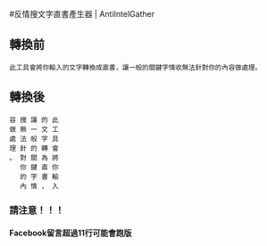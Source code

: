 #反情搜文字直書產生器 | AntiIntelGather 

## 轉換前

```
此工具會將你輸入的文字轉換成直書，讓一般的關鍵字情收無法針對你的內容做處理。
```


## 轉換後


```
容 搜 讓 的 此
做 無 一 文 工
處 法 般 字 具
理 針 的 轉 會
。 對 關 為 將
　 你 鍵 直 你
　 的 字 書 輸
　 內 情 ， 入
```


### 請注意！！！


#### Facebook留言超過11行可能會跑版

